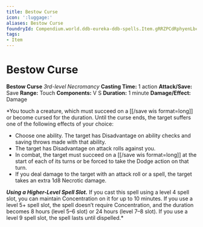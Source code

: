 ```yaml
---
title: Bestow Curse
icon: ':luggage:'
aliases: Bestow Curse
foundryId: Compendium.world.ddb-eureka-ddb-spells.Item.gRRZPCdRphyenLbc
tags:
- Item
---
```


# Bestow Curse

**Bestow Curse**
_3rd-level Necromancy_
**Casting Time:** 1 action
**Attack/Save:** Save
**Range:** Touch
**Components:** V S
**Duration:** 1 minute
**Damage/Effect:** Damage

*You touch a creature, which must succeed on a [[/save wis format=long]] or become cursed for the duration. Until the curse ends, the target suffers one of the following effects of your choice:
* Choose one ability. The target has Disadvantage on ability checks and saving throws made with that ability.
* The target has Disadvantage on attack rolls against you.
* In combat, the target must succeed on a [[/save wis format=long]] at the start of each of its turns or be forced to take the Dodge action on that turn.
* If you deal damage to the target with an attack roll or a spell, the target takes an extra 1d8 Necrotic damage.

***Using a Higher-Level Spell Slot.*** If you cast this spell using a level 4 spell slot, you can maintain Concentration on it for up to 10 minutes. If you use a level 5+ spell slot, the spell doesn’t require Concentration, and the duration becomes 8 hours (level 5–6 slot) or 24 hours (level 7–8 slot). If you use a level 9 spell slot, the spell lasts until dispelled.*